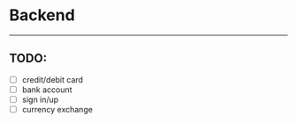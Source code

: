 # Backend

---

## TODO:

- [ ] credit/debit card
- [ ] bank account
- [ ] sign in/up
- [ ] currency exchange
